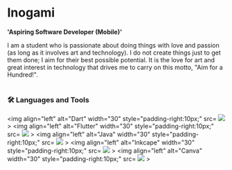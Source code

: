 # Inogami

**'Aspiring Software Developer (Mobile)'**

I am a student who is passionate about doing things with love and passion (as long as it involves art and technology). I do not create things just to get them done; I aim for their best possible potential. It is the love for art and great interest in technology that drives me to carry on this motto, "Aim for a Hundred!".

#

### 🛠️ Languages and Tools 
<img align="left" alt="Dart" width="30" style="padding-right:10px;" src=
            <img src="https://cdn.jsdelivr.net/gh/devicons/devicon@latest/icons/dart/dart-original.svg" />
          >
<img align="left" alt="Flutter" width="30" style="padding-right:10px;" src=
            <img src="https://cdn.jsdelivr.net/gh/devicons/devicon@latest/icons/flutter/flutter-original.svg" />
          >
<img align="left" alt="Java" width="30" style="padding-right:10px;" src=
            <img src="https://cdn.jsdelivr.net/gh/devicons/devicon@latest/icons/java/java-original.svg" />
          >
<img align="left" alt="Inkcape" width="30" style="padding-right:10px;" src=
            <img src="https://cdn.jsdelivr.net/gh/devicons/devicon@latest/icons/inkscape/inkscape-original-wordmark.svg" />
          >
<img align="left" alt="Canva" width="30" style="padding-right:10px;" src=
            <img src="https://cdn.jsdelivr.net/gh/devicons/devicon@latest/icons/canva/canva-original.svg" />
          >
          
#


          